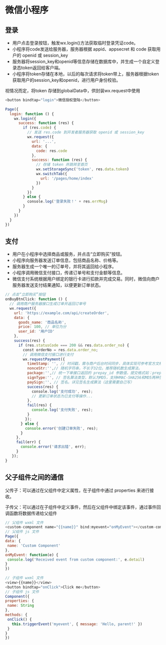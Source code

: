 # 微信小程序

## 登录
- 用户点击登录按钮，触发wx.login()方法获取临时登录凭证code。
- 小程序将code发送给服务器，服务器根据 appid、appsecret 和 code 获取用户的 openid 或 session_key
- 服务器将session_key和openid等信息存储在数据库中，并生成一个自定义登录态token返回给客户端。
- 小程序将token存储在本地，以后的每次请求将token带上，服务器根据token获取用户的session_key和openid，进行用户身份校验。

视情况而定，将token 存储到globalData中，供封装wx.request中使用
```js
<button bindtap="login">微信授权登陆</button>
​
Page({
  login: function () {
    wx.login({
      success: function (res) {
        if (res.code) {
          // 发送 res.code 到开发者服务器获取 openid 或 session_key
          wx.request({
            url: '...',
            data: {
              code: res.code
            },
            success: function (res) {
              // 存储 token 并跳转至首页
              wx.setStorageSync('token', res.data.token)
              wx.switchTab({
                url: '/pages/home/index'
              })
            }
          })
        } else {
          console.log('登录失败！' + res.errMsg)
        }
      }
    })
  }
})
```

## 支付
- 用户在小程序中选择商品或服务，并点击“立即购买”按钮。
- 小程序向服务器发送订单信息，包括商品名称、价格等。
- 服务器生成一个唯一的订单号，并将其返回给小程序。
- 小程序调用微信支付接口，传递订单号和支付金额等信息。
- 微信支付系统根据用户绑定的银行卡进行扣款并完成交易。同时，微信向商户服务器发送支付结果通知，以便更新订单状态。

```js
// 点击“立即购买”按钮
onBuyBtnClick: function () {
  // 调用商户服务器接口生成订单并返回订单号
  wx.request({
    url: 'https://example.com/api/createOrder',
    data: {
      goods_name: '商品名称',
      price: 100, // 单位为分
      user_id: '用户ID'
    },
    success(res) {
      if (res.statusCode === 200 && res.data.order_no) {
        const orderNo = res.data.order_no;
        // 调用微信支付接口进行支付
        wx.requestPayment({
          timeStamp: '', // 时间戳，需与商户后台时间同步，具体实现可参考官方文档或第三方库。
          nonceStr:'',// 随机字符串，不长于32位。推荐随机数生成算法。
          package:'',// 统一下单接口返回的 prepay_id 参数值，提交格式如：prepay_id=***
          signType:'', // 签名算法类型，默认为MD5，支持HMAC-SHA256和MD5两种签名方式。
          paySign:'', // 签名。详见签名生成算法（这里需要自己写）
          success(res) { 
            console.log('支付成功', res);
            // 更新订单状态为已支付等操作...
          },
          fail(res) { 
            console.log('支付失败', res); 
          }
         });
       } else {
         console.error('创建订单失败', res);
       }
     },
     fail(err) { 
       console.error('请求出错', err); 
     }
   });
}
```

## 父子组件之间的通信
父传子：可以通过在父组件中定义属性，在子组件中通过 properties 来进行接收。

子传父：可以通过在子组件中定义事件，然后在父组件中绑定该事件，通过事件回调函数将数据传递给父组件

```js
// 父组件 wxml 文件
<custom-component name="{{name}}" bind:myevent="onMyEvent"></custom-component>
// 父组件 js 文件
Page({
data: {
 name: 'Custom Component'
},
onMyEvent: function(e) {
 console.log('Received event from custom component:', e.detail)
}
})
​
// 子组件 wxml 文件
<view>{{name}}</view>
<button bindtap="onClick">Click me</button>
// 子组件 js 文件
Component({
properties: {
 name: String
},
methods: {
 onClick() {
   this.triggerEvent('myevent', { message: 'Hello, parent!' })
 }
}
})
```